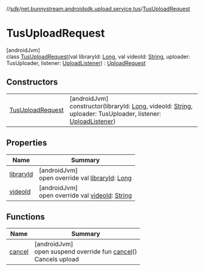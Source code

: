 //[sdk](../../../index.md)/[net.bunnystream.androidsdk.upload.service.tus](../index.md)/[TusUploadRequest](index.md)

# TusUploadRequest

[androidJvm]\
class [TusUploadRequest](index.md)(val libraryId: [Long](https://kotlinlang.org/api/latest/jvm/stdlib/kotlin/-long/index.html), val videoId: [String](https://kotlinlang.org/api/latest/jvm/stdlib/kotlin/-string/index.html), uploader: TusUploader, listener: [UploadListener](../../net.bunnystream.androidsdk.upload.service/-upload-listener/index.md)) : [UploadRequest](../../net.bunnystream.androidsdk.upload.service/-upload-request/index.md)

## Constructors

| | |
|---|---|
| [TusUploadRequest](-tus-upload-request.md) | [androidJvm]<br>constructor(libraryId: [Long](https://kotlinlang.org/api/latest/jvm/stdlib/kotlin/-long/index.html), videoId: [String](https://kotlinlang.org/api/latest/jvm/stdlib/kotlin/-string/index.html), uploader: TusUploader, listener: [UploadListener](../../net.bunnystream.androidsdk.upload.service/-upload-listener/index.md)) |

## Properties

| Name | Summary |
|---|---|
| [libraryId](library-id.md) | [androidJvm]<br>open override val [libraryId](library-id.md): [Long](https://kotlinlang.org/api/latest/jvm/stdlib/kotlin/-long/index.html) |
| [videoId](video-id.md) | [androidJvm]<br>open override val [videoId](video-id.md): [String](https://kotlinlang.org/api/latest/jvm/stdlib/kotlin/-string/index.html) |

## Functions

| Name | Summary |
|---|---|
| [cancel](cancel.md) | [androidJvm]<br>open suspend override fun [cancel](cancel.md)()<br>Cancels upload |
